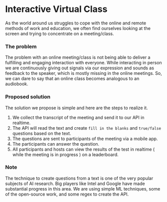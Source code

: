 # Interactive Virtual Class

As the world around us struggles to cope with the online and remote methods of work and education, we often find ourselves looking at the screen and trying to concentrate on a meeting/class.

### The problem
The problem with an online meeting/class is not being able to deliver a fulfilling and engaging interaction with everyone. While interacting in person we are continuously giving out signals via our expression and sounds as feedback to the speaker, which is mostly missing in the online meetings. So, we can dare to say that an online class becomes analogous to an audiobook.

### Proposed solution
The solution we propose is simple and here are the steps to realize it.
1. We collect the transcript of the meeting and send it to our API in realtime.
2. The API will read the text and create `fill in the blanks` and `true/false` questions based on the text.
3. The questions are sent to participants of the meeting via a mobile app.
4. The participants can answer the question.
5. All participants and hosts can view the results of the test in realtime ( while the meeting is in progress ) on a leaderboard.

### Note
The technique to create questions from a text is one of the very popular subjects of AI research. Big players like Intel and Google have made substantial progress in this area. We are using simple ML techniques, some of the open-source work, and some regex to create the API.
